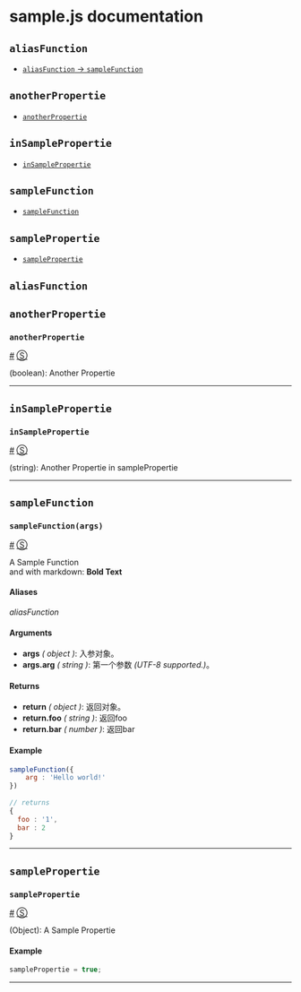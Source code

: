 # sample.js documentation





## `aliasFunction`
* <a href="#sampleFunction" class="alias">`aliasFunction` -> `sampleFunction`</a>





## `anotherPropertie`
* <a href="#anotherPropertie">`anotherPropertie`</a>





## `inSamplePropertie`
* <a href="#inSamplePropertie">`inSamplePropertie`</a>





## `sampleFunction`
* <a href="#sampleFunction">`sampleFunction`</a>





## `samplePropertie`
* <a href="#samplePropertie">`samplePropertie`</a>









## `aliasFunction`





## `anotherPropertie`



### <a id="anotherPropertie"></a>`anotherPropertie`
<a href="#anotherPropertie">#</a> [&#x24C8;](http://YourCodeSourceUrl#L28 "View in source")

(boolean): Another Propertie

* * *







## `inSamplePropertie`



### <a id="inSamplePropertie"></a>`inSamplePropertie`
<a href="#inSamplePropertie">#</a> [&#x24C8;](http://YourCodeSourceUrl#L17 "View in source")

(string): Another Propertie in samplePropertie

* * *







## `sampleFunction`



### <a id="sampleFunction"></a>`sampleFunction(args)`
<a href="#sampleFunction">#</a> [&#x24C8;](http://YourCodeSourceUrl#L53 "View in source")

A Sample Function  
and with markdown: __Bold Text__

#### Aliases
*aliasFunction*

#### Arguments
- __args__ *( object )*: 入参对象。
- __args.arg__ *( string )*: 第一个参数 *(UTF-8 supported.)*。

#### Returns
- __return__ *( object )*: 返回对象。
- __return.foo__ *( string )*: 返回foo
- __return.bar__ *( number )*: 返回bar
#### Example
```js
sampleFunction({
    arg : 'Hello world!'
})
 
// returns
{
  foo : '1',
  bar : 2
}
```
* * *







## `samplePropertie`



### <a id="samplePropertie"></a>`samplePropertie`
<a href="#samplePropertie">#</a> [&#x24C8;](http://YourCodeSourceUrl#L10 "View in source")

(Object): A Sample Propertie

#### Example
```js
samplePropertie = true;
```
* * *






